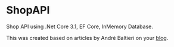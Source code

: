 # ShopAPI

Shop API using .Net Core 3.1, EF Core, InMemory Database.

This was created based on articles by André Baltieri on your <a href="https://balta.io/blog">blog</a>.